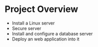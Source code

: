 # Project Overview

- Install a Linux server
- Secure server
- Install and configure a database server
- Deploy an web application into it

